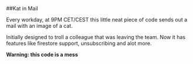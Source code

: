 ##Kat in Mail


Every workday, at 9PM CET/CEST this little neat piece of code sends out a mail with an image of a cat.


Initially designed to troll a colleague that was leaving the team. Now it has features like firestore support, unsubscribing and alot more.



**Warning: this code is a mess**
